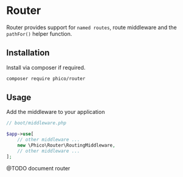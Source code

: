 # Router

Router provides support for `named routes`, route middleware and the `pathFor()` helper function.

## Installation

Install via composer if required.

```sh
composer require phico/router
```

## Usage

Add the middleware to your application

```php
// boot/middleware.php

$app->use[
    // other middleware ...
    new \Phico\Router\RoutingMiddleware,
    // other middleware ...
];
```

@TODO document router
